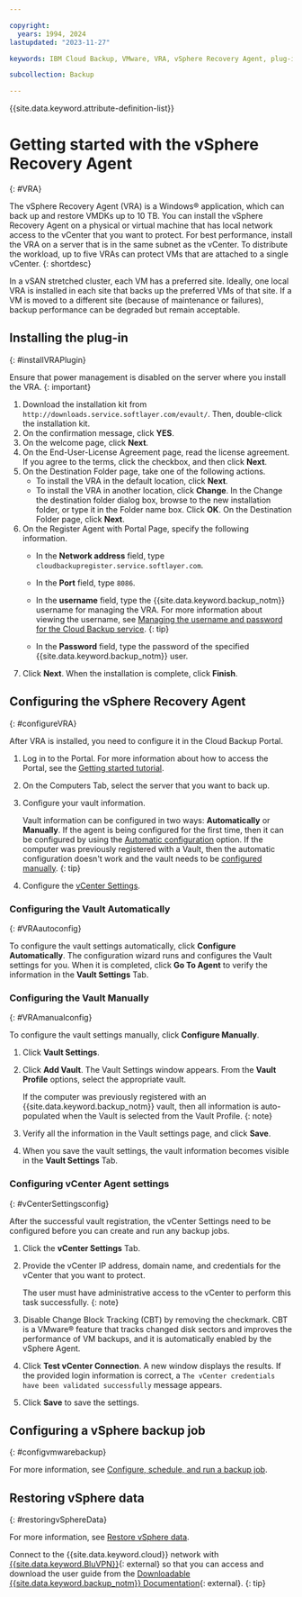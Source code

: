 ```yaml
---

copyright:
  years: 1994, 2024
lastupdated: "2023-11-27"

keywords: IBM Cloud Backup, VMware, VRA, vSphere Recovery Agent, plug-in, plugin, EVault, Carbonite, vSphere

subcollection: Backup

---
```

{{site.data.keyword.attribute-definition-list}}

# Getting started with the vSphere Recovery Agent
{: #VRA}

The vSphere Recovery Agent (VRA) is a Windows&reg; application, which can back up and restore VMDKs up to 10 TB. You can install the vSphere Recovery Agent on a physical or virtual machine that has local network access to the vCenter that you want to protect. For best performance, install the VRA on a server that is in the same subnet as the vCenter. To distribute the workload, up to five VRAs can protect VMs that are attached to a single vCenter.
{: shortdesc}

In a vSAN stretched cluster, each VM has a preferred site. Ideally, one local VRA is installed in each site that backs up the preferred VMs of that site. If a VM is moved to a different site (because of maintenance or failures), backup performance can be degraded but remain acceptable.

## Installing the plug-in
{: #installVRAPlugin}

Ensure that power management is disabled on the server where you install the VRA.
{: important}

1. Download the installation kit from `http://downloads.service.softlayer.com/evault/`. Then, double-click the installation kit.
2. On the confirmation message, click **YES**.
3. On the welcome page, click **Next**.
4. On the End-User-License Agreement page, read the license agreement. If you agree to the terms, click the checkbox, and then click **Next**.
5. On the Destination Folder page, take one of the following actions.
    * To install the VRA in the default location, click **Next**.
    * To install the VRA in another location, click **Change**. In the Change the destination folder dialog box, browse to the new installation folder, or type it in the Folder name box. Click **OK**. On the Destination Folder page, click **Next**.
6. On the Register Agent with Portal Page, specify the following information.
    * In the **Network address** field, type `cloudbackupregister.service.softlayer.com`.
    * In the **Port** field, type `8086`.
    * In the **username** field, type the {{site.data.keyword.backup_notm}} username for managing the VRA.
      For more information about viewing the username, see [Managing the username and password for the Cloud Backup service](/docs/Backup?topic=Backup-changePassword).
      {: tip}

    * In the **Password** field, type the password of the specified {{site.data.keyword.backup_notm}} user.
7.	Click **Next**. When the installation is complete, click **Finish**.

## Configuring the vSphere Recovery Agent
{: #configureVRA}

After VRA is installed, you need to configure it in the Cloud Backup Portal.

1. Log in to the Portal. For more information about how to access the Portal, see the [Getting started tutorial](/docs/Backup?topic=Backup-getting-started#accessingPortal).
2. On the Computers Tab, select the server that you want to back up.
3. Configure your vault information.

     Vault information can be configured in two ways: **Automatically** or **Manually**.
     If the agent is being configured for the first time, then it can be configured by using the [Automatic configuration](#VRAautoconfig) option.
     If the computer was previously registered with a Vault, then the automatic configuration doesn't work and the vault needs to be [configured manually](#VRAmanualconfig).
     {: tip}

4. Configure the [vCenter Settings](#vCenterSettingsconfig).

### Configuring the Vault Automatically
{: #VRAautoconfig}

To configure the vault settings automatically, click **Configure Automatically**. The configuration wizard runs and configures the Vault settings for you. When it is completed, click **Go To Agent** to verify the information in the **Vault Settings** Tab.


### Configuring the Vault Manually
{: #VRAmanualconfig}

To configure the vault settings manually, click **Configure Manually**.
1. Click **Vault Settings**.
2. Click **Add Vault**. The Vault Settings window appears. From the **Vault Profile** options, select the appropriate vault.

    If the computer was previously registered with an {{site.data.keyword.backup_notm}} vault, then all information is auto-populated when the Vault is selected from the Vault Profile.
    {: note}

3. Verify all the information in the Vault settings page, and click **Save**.
4. When you save the vault settings, the vault information becomes visible in the **Vault Settings** Tab.

### Configuring vCenter Agent settings
{: #vCenterSettingsconfig}

After the successful vault registration, the vCenter Settings need to be configured before you can create and run any backup jobs.

1. Click the **vCenter Settings** Tab.
2. Provide the vCenter IP address, domain name, and credentials for the vCenter that you want to protect.

    The user must have administrative access to the vCenter to perform this task successfully.
    {: note}

3. Disable Change Block Tracking (CBT) by removing the checkmark. CBT is a VMware&reg; feature that tracks changed disk sectors and improves the performance of VM backups, and it is automatically enabled by the vSphere Agent.
4. Click **Test vCenter Connection**. A new window displays the results. If the provided login information is correct, a `The vCenter credentials have been validated successfully` message appears.
5. Click **Save** to save the settings.

## Configuring a vSphere backup job
{: #configvmwarebackup}

For more information, see [Configure, schedule, and run a backup job](/docs/Backup?topic=Backup-ConfigureVRA#ConfigureVRA).

## Restoring vSphere data
{: #restoringvSphereData}

For more information, see [Restore vSphere data](/docs/Backup?topic=Backup-VRARestore#VRARestore).

Connect to the {{site.data.keyword.cloud}} network with [{{site.data.keyword.BluVPN}}](/docs/iaas-vpn?topic=iaas-vpn-getting-started){: external} so that you can access and download the user guide from the [Downloadable {{site.data.keyword.backup_notm}} Documentation](http://downloads.service.softlayer.com/evault/Documentation/){: external}.
{: tip}
